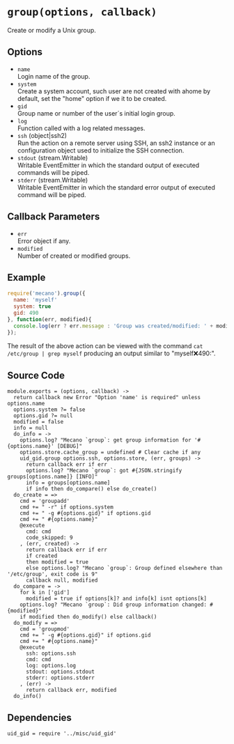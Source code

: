 
# `group(options, callback)`

Create or modify a Unix group.

## Options

*   `name`   
    Login name of the group.   
*   `system`   
    Create a system account, such user are not created with ahome by default,
    set the "home" option if we it to be created.   
*   `gid`   
    Group name or number of the user´s initial login group.   
*   `log`   
    Function called with a log related messages.   
*   `ssh` (object|ssh2)   
    Run the action on a remote server using SSH, an ssh2 instance or an
    configuration object used to initialize the SSH connection.   
*   `stdout` (stream.Writable)   
    Writable EventEmitter in which the standard output of executed commands will
    be piped.   
*   `stderr` (stream.Writable)   
    Writable EventEmitter in which the standard error output of executed command
    will be piped.   

## Callback Parameters

*   `err`   
    Error object if any.   
*   `modified`   
    Number of created or modified groups.   

## Example

```js
require('mecano').group({
  name: 'myself'
  system: true
  gid: 490
}, function(err, modified){
  console.log(err ? err.message : 'Group was created/modified: ' + modified);
});
```

The result of the above action can be viewed with the command
`cat /etc/group | grep myself` producing an output similar to
"myself:x:490:".

## Source Code

    module.exports = (options, callback) ->
      return callback new Error "Option 'name' is required" unless options.name
      options.system ?= false
      options.gid ?= null
      modified = false
      info = null
      do_info = ->
        options.log? "Mecano `group`: get group information for '#{options.name}' [DEBUG]"
        options.store.cache_group = undefined # Clear cache if any
        uid_gid.group options.ssh, options.store, (err, groups) ->
          return callback err if err
          options.log? "Mecano `group`: got #{JSON.stringify groups[options.name]} [INFO]"
          info = groups[options.name]
          if info then do_compare() else do_create()
      do_create = =>
        cmd = 'groupadd'
        cmd += " -r" if options.system
        cmd += " -g #{options.gid}" if options.gid
        cmd += " #{options.name}"
        @execute
          cmd: cmd
          code_skipped: 9
        , (err, created) ->
          return callback err if err
          if created
          then modified = true
          else options.log? "Mecano `group`: Group defined elsewhere than '/etc/group', exit code is 9"
          callback null, modified
      do_compare = ->
        for k in ['gid']
          modified = true if options[k]? and info[k] isnt options[k]
        options.log? "Mecano `group`: Did group information changed: #{modified}"
        if modified then do_modify() else callback()
      do_modify = =>
        cmd = 'groupmod'
        cmd += " -g #{options.gid}" if options.gid
        cmd += " #{options.name}"
        @execute
          ssh: options.ssh
          cmd: cmd
          log: options.log
          stdout: options.stdout
          stderr: options.stderr
        , (err) ->
          return callback err, modified
      do_info()

## Dependencies

    uid_gid = require '../misc/uid_gid'








